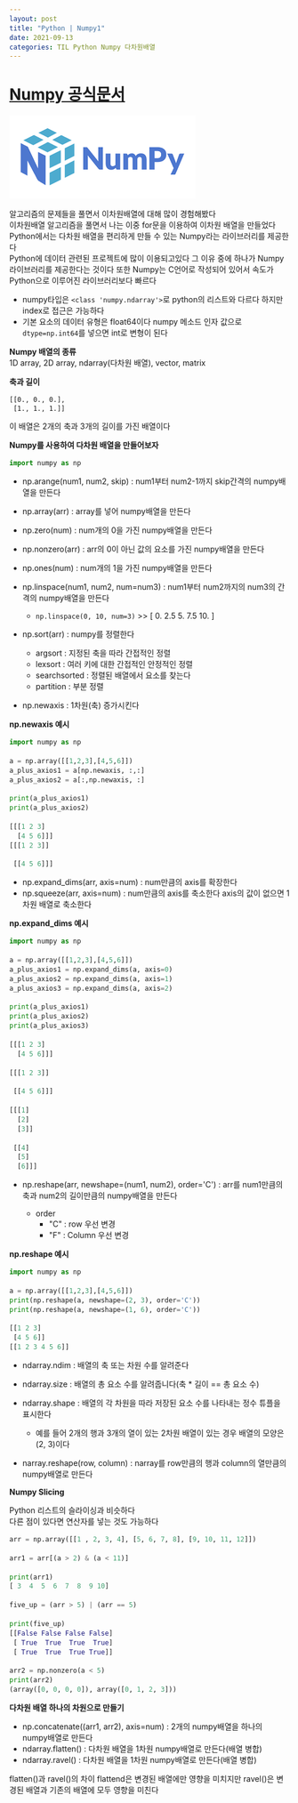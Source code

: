 ```yaml
---
layout: post
title: "Python | Numpy1"
date: 2021-09-13
categories: TIL Python Numpy 다차원배열
---
```


# [Numpy 공식문서](https://numpy.org/doc/stable/user/absolute_beginners.html)

![](https://raw.githubusercontent.com/Action2theFuture/Action2theFuture.github.io/main/_posts/Images/numpy.png)

알고리즘의 문제들을 풀면서 이차원배열에 대해 많이 경험해봤다  
이차원배열 알고리즘을 풀면서 나는 이중 for문을 이용하여 이차원 배열을 만들었다  
Python에서는 다차원 배열을 편리하게 만들 수 있는 Numpy라는 라이브러리를 제공한다  
Python에 데이터 관련된 프로젝트에 많이 이용되고있다 그 이유 중에 하나가 Numpy 라이브러리를 제공한다는 것이다
또한 Numpy는 C언어로 작성되어 있어서 속도가 Python으로 이루어진 라이브러리보다 빠르다

- numpy타입은 `<class 'numpy.ndarray'>`로 python의 리스트와 다르다
  하지만 index로 접근은 가능하다
- 기본 요소의 데이터 유형은 float64이다
  numpy 메소드 인자 값으로 `dtype=np.int64`를 넣으면 int로 변형이 된다

**Numpy 배열의 종류**  
1D array, 2D array, ndarray(다차원 배열), vector, matrix

**축과 길이**

```
[[0., 0., 0.],
 [1., 1., 1.]]
```

이 배열은 2개의 축과 3개의 길이를 가진 배열이다

**Numpy를 사용하여 다차원 배열을 만들어보자**

```python
import numpy as np
```

- np.arange(num1, num2, skip) : num1부터 num2-1까지 skip간격의 numpy배열을 만든다
- np.array(arr) : array를 넣어 numpy배열을 만든다
- np.zero(num) : num개의 0을 가진 numpy배열을 만든다
- np.nonzero(arr) : arr의 0이 아닌 값의 요소를 가진 numpy배열을 만든다
- np.ones(num) : num개의 1을 가진 numpy배열을 만든다
- np.linspace(num1, num2, num=num3) : num1부터 num2까지의 num3의 간격의 numpy배열을 만든다
  - `np.linspace(0, 10, num=3)` >> [ 0. 2.5 5. 7.5 10. ]
- np.sort(arr) : numpy를 정렬한다

  - argsort : 지정된 축을 따라 간접적인 정렬
  - lexsort : 여러 키에 대한 간접적인 안정적인 정렬
  - searchsorted : 정렬된 배열에서 요소를 찾는다
  - partition : 부분 정렬

- np.newaxis : 1차원(축) 증가시킨다

**np.newaxis 예시**

```python
import numpy as np

a = np.array([[1,2,3],[4,5,6]])
a_plus_axios1 = a[np.newaxis, :,:]
a_plus_axios2 = a[:,np.newaxis, :]

print(a_plus_axios1)
print(a_plus_axios2)

[[[1 2 3]
  [4 5 6]]]
[[[1 2 3]]

 [[4 5 6]]]
```

- np.expand_dims(arr, axis=num) : num만큼의 axis를 확장한다
- np.squeeze(arr, axis=num) : num만큼의 axis를 축소한다 axis의 값이 없으면 1차원 배열로 축소한다

**np.expand_dims 예시**

```python
import numpy as np

a = np.array([[1,2,3],[4,5,6]])
a_plus_axios1 = np.expand_dims(a, axis=0)
a_plus_axios2 = np.expand_dims(a, axis=1)
a_plus_axios3 = np.expand_dims(a, axis=2)

print(a_plus_axios1)
print(a_plus_axios2)
print(a_plus_axios3)

[[[1 2 3]
  [4 5 6]]]

[[[1 2 3]]

 [[4 5 6]]]

[[[1]
  [2]
  [3]]

 [[4]
  [5]
  [6]]]
```

- np.reshape(arr, newshape=(num1, num2), order='C') : arr를 num1만큼의 축과 num2의 길이만큼의 numpy배열을 만든다

  - order
    - "C" : row 우선 변경
    - "F" : Column 우선 변경

**np.reshape 예시**

```python
import numpy as np

a = np.array([[1,2,3],[4,5,6]])
print(np.reshape(a, newshape=(2, 3), order='C'))
print(np.reshape(a, newshape=(1, 6), order='C'))

[[1 2 3]
 [4 5 6]]
[[1 2 3 4 5 6]]
```

- ndarray.ndim : 배열의 축 또는 차원 수를 알려준다
- ndarray.size : 배열의 총 요소 수를 알려줍니다(축 \* 길이 == 총 요소 수)
- ndarray.shape : 배열의 각 차원을 따라 저장된 요소 수를 나타내는 정수 튜플을 표시한다

  - 예를 들어 2개의 행과 3개의 열이 있는 2차원 배열이 있는 경우 배열의 모양은 (2, 3)이다

- narray.reshape(row, column) : narray를 row만큼의 행과 column의 열만큼의 numpy배열로 만든다

**Numpy Slicing**

Python 리스트의 슬라이싱과 비슷하다  
다른 점이 있다면 연산자를 넣는 것도 가능하다

```python
arr = np.array([[1 , 2, 3, 4], [5, 6, 7, 8], [9, 10, 11, 12]])

arr1 = arr[(a > 2) & (a < 11)]

print(arr1)
[ 3  4  5  6  7  8  9 10]

five_up = (arr > 5) | (arr == 5)

print(five_up)
[[False False False False]
 [ True  True  True  True]
 [ True  True  True True]]

arr2 = np.nonzero(a < 5)
print(arr2)
(array([0, 0, 0, 0]), array([0, 1, 2, 3]))
```

**다차원 배열 하나의 차원으로 만들기**

- np.concatenate((arr1, arr2), axis=num) : 2개의 numpy배열을 하나의 numpy배열로 만든다
- ndarray.flatten() : 다차원 배열을 1차원 numpy배열로 만든다(배열 병합)
- ndarray.ravel() : 다차원 배열을 1차원 numpy배열로 만든다(배열 병합)

flatten()과 ravel()의 차이
flattend은 변경된 배열에만 영향을 미치지만 ravel()은 변경된 배열과 기존의 배열에 모두 영향을 미친다
